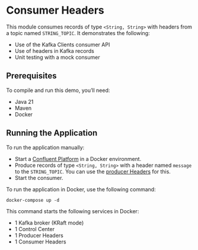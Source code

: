 # Consumer Headers

This module consumes records of type `<String, String>` with headers from a topic named `STRING_TOPIC`.
It demonstrates the following:
- Use of the Kafka Clients consumer API
- Use of headers in Kafka records
- Unit testing with a mock consumer

## Prerequisites

To compile and run this demo, you’ll need:

- Java 21
- Maven
- Docker

## Running the Application

To run the application manually:

- Start a [Confluent Platform](https://docs.confluent.io/platform/current/quickstart/ce-docker-quickstart.html#step-1-download-and-start-cp) in a Docker environment.
- Produce records of type `<String, String>` with a header named `message` to the `STRING_TOPIC`. You can use the [producer Headers](../../kafka-producer-quickstarts/kafka-producer-headers) for this.
- Start the consumer.

To run the application in Docker, use the following command:

```console
docker-compose up -d
```

This command starts the following services in Docker:

- 1 Kafka broker (KRaft mode)
- 1 Control Center
- 1 Producer Headers
- 1 Consumer Headers
